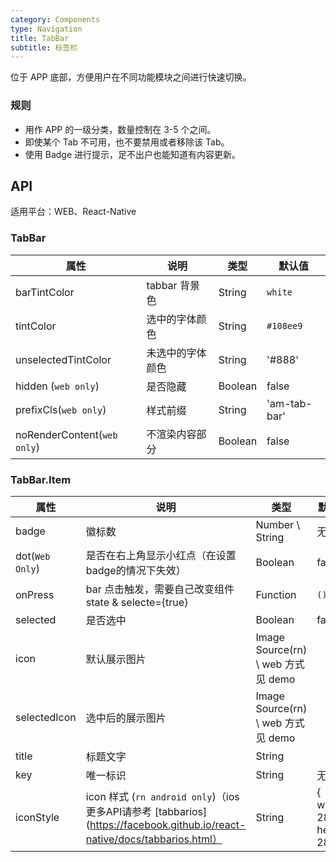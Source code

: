 ```yaml
---
category: Components
type: Navigation
title: TabBar
subtitle: 标签栏
---
```


位于 APP 底部，方便用户在不同功能模块之间进行快速切换。

### 规则
- 用作 APP 的一级分类，数量控制在 3-5 个之间。
- 即使某个 Tab 不可用，也不要禁用或者移除该 Tab。
- 使用 Badge 进行提示，足不出户也能知道有内容更新。

## API

适用平台：WEB、React-Native

### TabBar

属性 | 说明 | 类型 | 默认值
----|-----|------|------
| barTintColor        | tabbar 背景色                     | String   | `white`            |
| tintColor         | 选中的字体颜色                               | String | `#108ee9`         |
| unselectedTintColor       | 未选中的字体颜色  | String | '#888'           |
| hidden (`web only`)      | 是否隐藏  | Boolean | false           |
| prefixCls(`web only`) | 样式前缀  | String   | 'am-tab-bar'      |
| noRenderContent(`web only`) | 不渲染内容部分  | Boolean   |   false   |

### TabBar.Item

属性 | 说明 | 类型 | 默认值
----|-----|------|------
| badge  | 徽标数  | Number \ String           | 无     |
| dot(`Web Only`)  | 是否在右上角显示小红点（在设置badge的情况下失效）  | Boolean            |  false  |
| onPress  | bar 点击触发，需要自己改变组件 state & selecte={true} | Function | `(){}`     |
| selected  | 是否选中 | Boolean | false     |
| icon  | 默认展示图片 | Image Source(rn) \ web 方式见 demo |      |
| selectedIcon  |  选中后的展示图片 | Image Source(rn) \ web 方式见 demo |      |
| title  |  标题文字 | String |      |
| key  |  唯一标识 | String |   无   |
| iconStyle  |  icon 样式 (`rn android only`)（ios 更多API请参考 [tabbarios](https://facebook.github.io/react-native/docs/tabbarios.html） | String | { width: 28, height: 28 }     |
